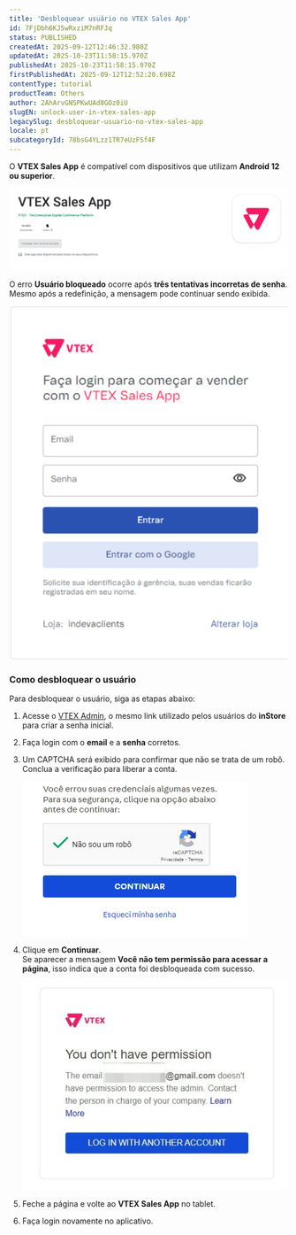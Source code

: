 ```yaml
---
title: 'Desbloquear usuário no VTEX Sales App'
id: 7FjDbh6KJ5wRxziM7nRFJq
status: PUBLISHED
createdAt: 2025-09-12T12:46:32.980Z
updatedAt: 2025-10-23T11:58:15.970Z
publishedAt: 2025-10-23T11:58:15.970Z
firstPublishedAt: 2025-09-12T12:52:20.698Z
contentType: tutorial
productTeam: Others
author: 2AhArvGNSPKwUAd8GOz0iU
slugEN: unlock-user-in-vtex-sales-app
legacySlug: desbloquear-usuario-no-vtex-sales-app
locale: pt
subcategoryId: 78bsG4YLzz1TR7eUzFSf4F
---
```


O **VTEX Sales App** é compatível com dispositivos que utilizam **Android 12 ou superior**.

![Compatibilidade com Android](https://raw.githubusercontent.com/vtexdocs/help-center-content/refs/heads/main/docs/pt/tutorials/indeva-by-vtex/tablet-e-lista-da-vez/desbloquear-usuario-no-vtex-sales-app_1.png)

O erro **Usuário bloqueado** ocorre após **três tentativas incorretas de senha**. Mesmo após a redefinição, a mensagem pode continuar sendo exibida.

![Tela de erro: Usuário bloqueado](https://raw.githubusercontent.com/vtexdocs/help-center-content/refs/heads/main/docs/pt/tutorials/indeva-by-vtex/tablet-e-lista-da-vez/desbloquear-usuario-no-vtex-sales-app_2.png)

### Como desbloquear o usuário

Para desbloquear o usuário, siga as etapas abaixo:

1. Acesse o [VTEX Admin](https://indevaclients.myvtex.com/admin), o mesmo link utilizado pelos usuários do **inStore** para criar a senha inicial.
2. Faça login com o **email** e a **senha** corretos.
3. Um CAPTCHA será exibido para confirmar que não se trata de um robô.  
   Conclua a verificação para liberar a conta.

   ![Verificação CAPTCHA no VTEX Admin](https://raw.githubusercontent.com/vtexdocs/help-center-content/refs/heads/main/docs/pt/tutorials/indeva-by-vtex/tablet-e-lista-da-vez/desbloquear-usuario-no-vtex-sales-app_3.png)

4. Clique em **Continuar**.  
   Se aparecer a mensagem **Você não tem permissão para acessar a página**, isso indica que a conta foi desbloqueada com sucesso.

   ![Mensagem: Você não tem permissão para acessar a página](https://raw.githubusercontent.com/vtexdocs/help-center-content/refs/heads/main/docs/pt/tutorials/indeva-by-vtex/tablet-e-lista-da-vez/desbloquear-usuario-no-vtex-sales-app_4.png)

5. Feche a página e volte ao **VTEX Sales App** no tablet.
6. Faça login novamente no aplicativo.

